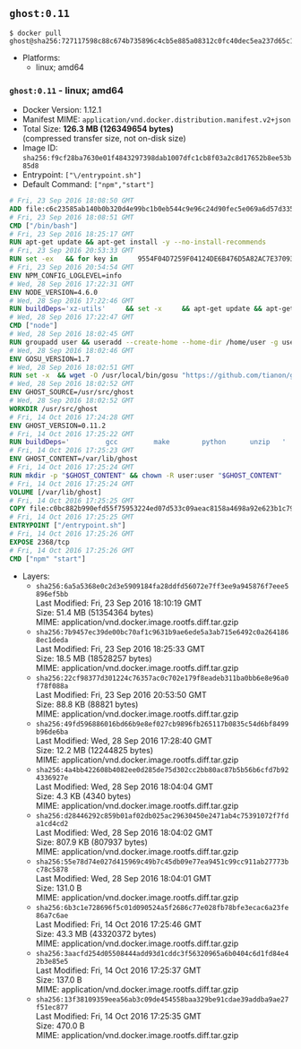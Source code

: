 ## `ghost:0.11`

```console
$ docker pull ghost@sha256:727117598c88c674b735896c4cb5e885a08312c0fc40dec5ea237d65c1e5915b
```

-	Platforms:
	-	linux; amd64

### `ghost:0.11` - linux; amd64

-	Docker Version: 1.12.1
-	Manifest MIME: `application/vnd.docker.distribution.manifest.v2+json`
-	Total Size: **126.3 MB (126349654 bytes)**  
	(compressed transfer size, not on-disk size)
-	Image ID: `sha256:f9cf28ba7630e01f4843297398dab1007dfc1cb8f03a2c8d17652b8ee53b85d8`
-	Entrypoint: `["\/entrypoint.sh"]`
-	Default Command: `["npm","start"]`

```dockerfile
# Fri, 23 Sep 2016 18:08:50 GMT
ADD file:c6c23585ab140b0b320d4e99bc1b0eb544c9e96c24d90fec5e069a6d57d335ca in / 
# Fri, 23 Sep 2016 18:08:51 GMT
CMD ["/bin/bash"]
# Fri, 23 Sep 2016 18:25:17 GMT
RUN apt-get update && apt-get install -y --no-install-recommends 		ca-certificates 		curl 		wget 	&& rm -rf /var/lib/apt/lists/*
# Fri, 23 Sep 2016 20:53:33 GMT
RUN set -ex   && for key in     9554F04D7259F04124DE6B476D5A82AC7E37093B     94AE36675C464D64BAFA68DD7434390BDBE9B9C5     0034A06D9D9B0064CE8ADF6BF1747F4AD2306D93     FD3A5288F042B6850C66B31F09FE44734EB7990E     71DCFD284A79C3B38668286BC97EC7A07EDE3FC1     DD8F2338BAE7501E3DD5AC78C273792F7D83545D     B9AE9905FFD7803F25714661B63B535A4C206CA9     C4F0DFFF4E8C1A8236409D08E73BC641CC11F4C8   ; do     gpg --keyserver ha.pool.sks-keyservers.net --recv-keys "$key";   done
# Fri, 23 Sep 2016 20:54:54 GMT
ENV NPM_CONFIG_LOGLEVEL=info
# Wed, 28 Sep 2016 17:22:31 GMT
ENV NODE_VERSION=4.6.0
# Wed, 28 Sep 2016 17:22:46 GMT
RUN buildDeps='xz-utils'     && set -x     && apt-get update && apt-get install -y $buildDeps --no-install-recommends     && rm -rf /var/lib/apt/lists/*     && curl -SLO "https://nodejs.org/dist/v$NODE_VERSION/node-v$NODE_VERSION-linux-x64.tar.xz"     && curl -SLO "https://nodejs.org/dist/v$NODE_VERSION/SHASUMS256.txt.asc"     && gpg --batch --decrypt --output SHASUMS256.txt SHASUMS256.txt.asc     && grep " node-v$NODE_VERSION-linux-x64.tar.xz\$" SHASUMS256.txt | sha256sum -c -     && tar -xJf "node-v$NODE_VERSION-linux-x64.tar.xz" -C /usr/local --strip-components=1     && rm "node-v$NODE_VERSION-linux-x64.tar.xz" SHASUMS256.txt.asc SHASUMS256.txt     && apt-get purge -y --auto-remove $buildDeps     && ln -s /usr/local/bin/node /usr/local/bin/nodejs
# Wed, 28 Sep 2016 17:22:47 GMT
CMD ["node"]
# Wed, 28 Sep 2016 18:02:45 GMT
RUN groupadd user && useradd --create-home --home-dir /home/user -g user user
# Wed, 28 Sep 2016 18:02:46 GMT
ENV GOSU_VERSION=1.7
# Wed, 28 Sep 2016 18:02:51 GMT
RUN set -x 	&& wget -O /usr/local/bin/gosu "https://github.com/tianon/gosu/releases/download/$GOSU_VERSION/gosu-$(dpkg --print-architecture)" 	&& wget -O /usr/local/bin/gosu.asc "https://github.com/tianon/gosu/releases/download/$GOSU_VERSION/gosu-$(dpkg --print-architecture).asc" 	&& export GNUPGHOME="$(mktemp -d)" 	&& gpg --keyserver ha.pool.sks-keyservers.net --recv-keys B42F6819007F00F88E364FD4036A9C25BF357DD4 	&& gpg --batch --verify /usr/local/bin/gosu.asc /usr/local/bin/gosu 	&& rm -r "$GNUPGHOME" /usr/local/bin/gosu.asc 	&& chmod +x /usr/local/bin/gosu 	&& gosu nobody true
# Wed, 28 Sep 2016 18:02:52 GMT
ENV GHOST_SOURCE=/usr/src/ghost
# Wed, 28 Sep 2016 18:02:52 GMT
WORKDIR /usr/src/ghost
# Fri, 14 Oct 2016 17:24:28 GMT
ENV GHOST_VERSION=0.11.2
# Fri, 14 Oct 2016 17:25:22 GMT
RUN buildDeps=' 		gcc 		make 		python 		unzip 	' 	&& set -x 	&& apt-get update && apt-get install -y $buildDeps --no-install-recommends && rm -rf /var/lib/apt/lists/* 	&& wget -O ghost.zip "https://ghost.org/archives/ghost-${GHOST_VERSION}.zip" 	&& unzip ghost.zip 	&& npm install --production 	&& apt-get purge -y --auto-remove -o APT::AutoRemove::RecommendsImportant=false -o APT::AutoRemove::SuggestsImportant=false $buildDeps 	&& rm ghost.zip 	&& npm cache clean 	&& rm -rf /tmp/npm*
# Fri, 14 Oct 2016 17:25:23 GMT
ENV GHOST_CONTENT=/var/lib/ghost
# Fri, 14 Oct 2016 17:25:24 GMT
RUN mkdir -p "$GHOST_CONTENT" && chown -R user:user "$GHOST_CONTENT"
# Fri, 14 Oct 2016 17:25:24 GMT
VOLUME [/var/lib/ghost]
# Fri, 14 Oct 2016 17:25:25 GMT
COPY file:c0bc882b990efd55f75953224ed07d533c09aeac8158a4698a92e623b1c79ce9 in /entrypoint.sh 
# Fri, 14 Oct 2016 17:25:25 GMT
ENTRYPOINT ["/entrypoint.sh"]
# Fri, 14 Oct 2016 17:25:26 GMT
EXPOSE 2368/tcp
# Fri, 14 Oct 2016 17:25:26 GMT
CMD ["npm" "start"]
```

-	Layers:
	-	`sha256:6a5a5368e0c2d3e5909184fa28ddfd56072e7ff3ee9a945876f7eee5896ef5bb`  
		Last Modified: Fri, 23 Sep 2016 18:10:19 GMT  
		Size: 51.4 MB (51354364 bytes)  
		MIME: application/vnd.docker.image.rootfs.diff.tar.gzip
	-	`sha256:7b9457ec39de00bc70af1c9631b9ae6ede5a3ab715e6492c0a2641868ec1deda`  
		Last Modified: Fri, 23 Sep 2016 18:25:33 GMT  
		Size: 18.5 MB (18528257 bytes)  
		MIME: application/vnd.docker.image.rootfs.diff.tar.gzip
	-	`sha256:22cf98377d301224c76357ac0c702e179f8eadeb311ba0bb6e8e96a0f78f088a`  
		Last Modified: Fri, 23 Sep 2016 20:53:50 GMT  
		Size: 88.8 KB (88821 bytes)  
		MIME: application/vnd.docker.image.rootfs.diff.tar.gzip
	-	`sha256:49fd596886016bd66b9e8ef027cb9896fb265117b0835c54d6bf8499b96de6ba`  
		Last Modified: Wed, 28 Sep 2016 17:28:40 GMT  
		Size: 12.2 MB (12244825 bytes)  
		MIME: application/vnd.docker.image.rootfs.diff.tar.gzip
	-	`sha256:4a4bb422608b4082ee0d285de75d302cc2bb80ac87b5b56b6cfd7b924336927e`  
		Last Modified: Wed, 28 Sep 2016 18:04:04 GMT  
		Size: 4.3 KB (4340 bytes)  
		MIME: application/vnd.docker.image.rootfs.diff.tar.gzip
	-	`sha256:d28446292c859b01af02db025ac29630450e2471ab4c75391072f7fda1cd4cd2`  
		Last Modified: Wed, 28 Sep 2016 18:04:02 GMT  
		Size: 807.9 KB (807937 bytes)  
		MIME: application/vnd.docker.image.rootfs.diff.tar.gzip
	-	`sha256:55e78d74e027d415969c49b7c45db09e77ea9451c99cc911ab27773bc78c5878`  
		Last Modified: Wed, 28 Sep 2016 18:04:01 GMT  
		Size: 131.0 B  
		MIME: application/vnd.docker.image.rootfs.diff.tar.gzip
	-	`sha256:6b3c1e728696f5c01d090524a5f2686c77e028fb78bfe3ecac6a23fe86a7c6ae`  
		Last Modified: Fri, 14 Oct 2016 17:25:46 GMT  
		Size: 43.3 MB (43320372 bytes)  
		MIME: application/vnd.docker.image.rootfs.diff.tar.gzip
	-	`sha256:3aacfd254d05508444add93d1cddc3f56320965a6b0404c6d1fd84e42b3e85e5`  
		Last Modified: Fri, 14 Oct 2016 17:25:37 GMT  
		Size: 137.0 B  
		MIME: application/vnd.docker.image.rootfs.diff.tar.gzip
	-	`sha256:13f38109359eea56ab3c09de454558baa329be91cdae39addba9ae27f51ec877`  
		Last Modified: Fri, 14 Oct 2016 17:25:35 GMT  
		Size: 470.0 B  
		MIME: application/vnd.docker.image.rootfs.diff.tar.gzip
